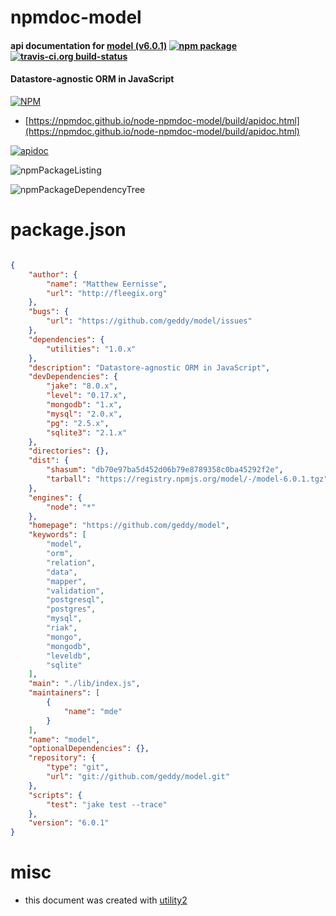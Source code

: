 # npmdoc-model

#### api documentation for  [model (v6.0.1)](https://github.com/geddy/model)  [![npm package](https://img.shields.io/npm/v/npmdoc-model.svg?style=flat-square)](https://www.npmjs.org/package/npmdoc-model) [![travis-ci.org build-status](https://api.travis-ci.org/npmdoc/node-npmdoc-model.svg)](https://travis-ci.org/npmdoc/node-npmdoc-model)

#### Datastore-agnostic ORM in JavaScript

[![NPM](https://nodei.co/npm/model.png?downloads=true&downloadRank=true&stars=true)](https://www.npmjs.com/package/model)

- [https://npmdoc.github.io/node-npmdoc-model/build/apidoc.html](https://npmdoc.github.io/node-npmdoc-model/build/apidoc.html)

[![apidoc](https://npmdoc.github.io/node-npmdoc-model/build/screenCapture.buildCi.browser.%252Ftmp%252Fbuild%252Fapidoc.html.png)](https://npmdoc.github.io/node-npmdoc-model/build/apidoc.html)

![npmPackageListing](https://npmdoc.github.io/node-npmdoc-model/build/screenCapture.npmPackageListing.svg)

![npmPackageDependencyTree](https://npmdoc.github.io/node-npmdoc-model/build/screenCapture.npmPackageDependencyTree.svg)



# package.json

```json

{
    "author": {
        "name": "Matthew Eernisse",
        "url": "http://fleegix.org"
    },
    "bugs": {
        "url": "https://github.com/geddy/model/issues"
    },
    "dependencies": {
        "utilities": "1.0.x"
    },
    "description": "Datastore-agnostic ORM in JavaScript",
    "devDependencies": {
        "jake": "8.0.x",
        "level": "0.17.x",
        "mongodb": "1.x",
        "mysql": "2.0.x",
        "pg": "2.5.x",
        "sqlite3": "2.1.x"
    },
    "directories": {},
    "dist": {
        "shasum": "db70e97ba5d452d06b79e8789358c0ba45292f2e",
        "tarball": "https://registry.npmjs.org/model/-/model-6.0.1.tgz"
    },
    "engines": {
        "node": "*"
    },
    "homepage": "https://github.com/geddy/model",
    "keywords": [
        "model",
        "orm",
        "relation",
        "data",
        "mapper",
        "validation",
        "postgresql",
        "postgres",
        "mysql",
        "riak",
        "mongo",
        "mongodb",
        "leveldb",
        "sqlite"
    ],
    "main": "./lib/index.js",
    "maintainers": [
        {
            "name": "mde"
        }
    ],
    "name": "model",
    "optionalDependencies": {},
    "repository": {
        "type": "git",
        "url": "git://github.com/geddy/model.git"
    },
    "scripts": {
        "test": "jake test --trace"
    },
    "version": "6.0.1"
}
```



# misc
- this document was created with [utility2](https://github.com/kaizhu256/node-utility2)
